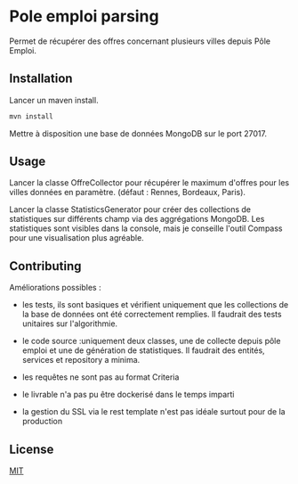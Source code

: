 # Pole emploi parsing

Permet de récupérer des offres concernant plusieurs villes depuis Pôle Emploi.

## Installation

Lancer un maven install.

```bash
mvn install
```

Mettre à disposition une base de données MongoDB sur le port 27017.


## Usage

Lancer la classe OffreCollector pour récupérer le maximum d'offres pour les villes données en paramètre. (défaut : Rennes, Bordeaux, Paris).

Lancer la classe StatisticsGenerator pour créer des collections de statistiques sur différents champ via des aggrégations MongoDB. Les statistiques sont visibles dans la console, mais je conseille l'outil Compass pour une visualisation plus agréable.

## Contributing

Améliorations possibles :

- les tests, ils sont basiques et vérifient uniquement que les collections de la base de données ont été correctement remplies. Il faudrait des tests unitaires sur l'algorithmie.

- le code source :uniquement deux classes, une de collecte depuis pôle emploi et une de génération de statistiques. Il faudrait des entités, services et repository a minima.

- les requêtes ne sont pas au format Criteria

- le livrable n'a pas pu être dockerisé dans le temps imparti

- la gestion du SSL via le rest template n'est pas idéale surtout pour de la production

## License
[MIT](https://opensource.org/licenses/MIT)